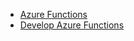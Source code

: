 - [Azure Functions](Azure%20Functions.md)
- [Develop Azure Functions](Develop%20Azure%20Functions.md)
